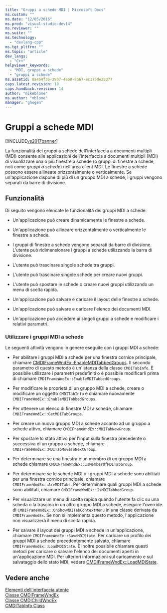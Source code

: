 ```yaml
---
title: "Gruppi a schede MDI | Microsoft Docs"
ms.custom: ""
ms.date: "12/05/2016"
ms.prod: "visual-studio-dev14"
ms.reviewer: ""
ms.suite: ""
ms.technology: 
  - "devlang-cpp"
ms.tgt_pltfrm: ""
ms.topic: "article"
dev_langs: 
  - "C++"
helpviewer_keywords: 
  - "MDI, gruppi a schede"
  - "gruppi a schede"
ms.assetid: 0a464f36-39b7-4e68-8b67-ec175de28377
caps.latest.revision: 18
caps.handback.revision: 14
author: "mikeblome"
ms.author: "mblome"
manager: "ghogen"
---
```

# Gruppi a schede MDI
[!INCLUDE[vs2017banner](../assembler/inline/includes/vs2017banner.md)]

La funzionalità dei gruppi a schede dell'interfaccia a documenti multipli \(MDI\) consente alle applicazioni dell'interfaccia a documenti multipli \(MDI\) di visualizzare una o più finestre a schede \(o gruppi di finestre a schede, noti come *gruppi a schede*\) nell'area client MDI.  Le finestre a schede possono essere allineate orizzontalmente o verticalmente.  Se un'applicazione dispone di più di un gruppo MDI a schede, i gruppi vengono separati da barre di divisione.  
  
## Funzionalità  
 Di seguito vengono elencate le funzionalità dei gruppi MDI a schede:  
  
-   Un'applicazione può creare dinamicamente le finestre a schede.  
  
-   Un'applicazione può allineare orizzontalmente o verticalmente le finestre a schede.  
  
-   I gruppi di finestre a schede vengono separati da barre di divisione.  L'utente può ridimensionare i gruppi a schede utilizzando la barra di divisione.  
  
-   L'utente può trascinare singole schede tra gruppi.  
  
-   L'utente può trascinare singole schede per creare nuovi gruppi.  
  
-   L'utente può spostare le schede o creare nuovi gruppi utilizzando un menu di scelta rapida.  
  
-   Un'applicazione può salvare e caricare il layout delle finestre a schede.  
  
-   Un'applicazione può salvare e caricare l'elenco dei documenti MDI.  
  
-   Un'applicazione può accedere ai singoli gruppi a schede e modificare i relativi parametri.  
  
### Utilizzare i gruppi MDI a schede  
 Le seguenti attività vengono in genere eseguite con i gruppi MDI a schede:  
  
-   Per abilitare i gruppi MDI a schede per una finestra cornice principale, chiamare [CMDIFrameWndEx::EnableMDITabbedGroups](../Topic/CMDIFrameWndEx::EnableMDITabbedGroups.md).  Il secondo parametro di questo metodo è un'istanza della classe `CMDITabInfo`.  È possibile utilizzare i parametri predefiniti o è possibile modificarli prima di chiamare `CMDIFrameWndEx::EnableMDITabbedGroups`.  
  
-   Per modificare le proprietà di un gruppo MDI a schede, creare o modificare un oggetto `CMDITabInfo` e chiamare nuovamente `CMDIFrameWndEx::EnableMDITabbedGroups`.  
  
-   Per ottenere un elenco di finestre MDI a schede, chiamare `CMDIFrameWndEx::GetMDITabGroups`.  
  
-   Per creare un nuovo gruppo MDI a schede accanto ad un gruppo a schede attivo, chiamare `CMDIFrameWndEx::MDITabNewGroup`.  
  
-   Per spostare lo stato attivo per l'input sulla finestra precedente o successiva di un gruppo a schede, chiamare `CMDIFrameWndEx::MDITabMoveToNextGroup`.  
  
-   Per determinare se una finestra è un membro di un gruppo MDI a schede chiamare `CMDIFrameWndEx::IsMemberOfMDITabGroup`.  
  
-   Per determinare se le schede MDI o i gruppi MDI a schede sono abilitati per una finestra cornice principale, chiamare `CMDIFrameWndEx::AreMDITabs`.  Per determinare quali gruppi MDI a schede sono abilitati, chiamare `CMDIFrameWndEx::IsMDITabbedGroup`.  
  
-   Per visualizzare un menu di scelta rapida quando l'utente fa clic su una scheda o la trascina in un altro gruppo MDI a schede, eseguire l'override di `CMDIFrameWndEx::OnShowMDITabContextMenu` in una classe derivata da `CMDIFrameWndEx`.  Se non si implementa questo metodo, l'applicazione non visualizzerà il menu di scelta rapida.  
  
-   Per salvare il layout dei gruppi MDI a schede in un'applicazione, chiamare `CMDIFrameWndEx::SaveMDIState`.  Per caricare un profilo dei gruppi MDI a schede precedentemente salvato, chiamare `CMDIFrameWndEx::LoadMDIState`.  È inoltre possibile chiamare questi metodi per caricare o salvare l'elenco dei documenti aperti in un'applicazione MDI.  Per ulteriori informazioni sul caricamento e sul salvataggio dello stato MDI, vedere [CMDIFrameWndEx::LoadMDIState](../Topic/CMDIFrameWndEx::LoadMDIState.md).  
  
## Vedere anche  
 [Elementi dell'interfaccia utente](../mfc/user-interface-elements-mfc.md)   
 [Classe CMDIFrameWndEx](../mfc/reference/cmdiframewndex-class.md)   
 [Classe CMDIChildWndEx](../mfc/reference/cmdichildwndex-class.md)   
 [CMDITabInfo Class](../mfc/reference/cmditabinfo-class.md)